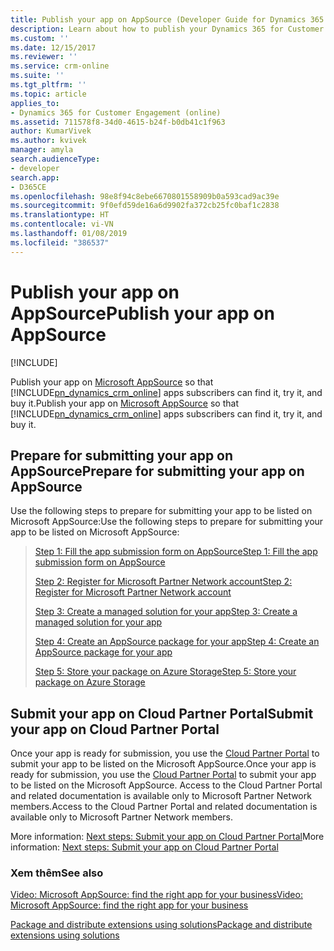 ```yaml
---
title: Publish your app on AppSource (Developer Guide for Dynamics 365 for Customer Engagement apps) | MicrosoftDocs
description: Learn about how to publish your Dynamics 365 for Customer Engagement app on Microsoft AppSource so that subscribers can find it, try it, and buy it.
ms.custom: ''
ms.date: 12/15/2017
ms.reviewer: ''
ms.service: crm-online
ms.suite: ''
ms.tgt_pltfrm: ''
ms.topic: article
applies_to:
- Dynamics 365 for Customer Engagement (online)
ms.assetid: 711578f8-34d0-4615-b24f-b0db41c1f963
author: KumarVivek
ms.author: kvivek
manager: amyla
search.audienceType:
- developer
search.app:
- D365CE
ms.openlocfilehash: 98e8f94c8ebe6670801558909b0a593cad9ac39e
ms.sourcegitcommit: 9f0efd59de16a6d9902fa372cb25fc0baf1c2838
ms.translationtype: HT
ms.contentlocale: vi-VN
ms.lasthandoff: 01/08/2019
ms.locfileid: "386537"
---
```

# <a name="publish-your-app-on-appsource"></a><span data-ttu-id="0ab0d-103">Publish your app on AppSource</span><span class="sxs-lookup"><span data-stu-id="0ab0d-103">Publish your app on AppSource</span></span>

[!INCLUDE[](../includes/cc_applies_to_update_9_0_0.md)]

<span data-ttu-id="0ab0d-104">Publish your app on [Microsoft AppSource](https://appsource.microsoft.com) so that [!INCLUDE[pn_dynamics_crm_online](../includes/pn-dynamics-crm-online.md)] apps subscribers can find it, try it, and buy it.</span><span class="sxs-lookup"><span data-stu-id="0ab0d-104">Publish your app on [Microsoft AppSource](https://appsource.microsoft.com) so that [!INCLUDE[pn_dynamics_crm_online](../includes/pn-dynamics-crm-online.md)] apps subscribers can find it, try it, and buy it.</span></span> 

## <a name="prepare-for-submitting-your-app-on-appsource"></a><span data-ttu-id="0ab0d-105">Prepare for submitting your app on AppSource</span><span class="sxs-lookup"><span data-stu-id="0ab0d-105">Prepare for submitting your app on AppSource</span></span>

<span data-ttu-id="0ab0d-106">Use the following steps to prepare for submitting your app to be listed on Microsoft AppSource:</span><span class="sxs-lookup"><span data-stu-id="0ab0d-106">Use the following steps to prepare for submitting your app to be listed on Microsoft AppSource:</span></span>

> [<span data-ttu-id="0ab0d-107">Step 1: Fill the app submission form on AppSource</span><span class="sxs-lookup"><span data-stu-id="0ab0d-107">Step 1: Fill the app submission form on AppSource</span></span>](fill-app-submission-form-appsource.md)
> 
> [<span data-ttu-id="0ab0d-108">Step 2: Register for Microsoft Partner Network account</span><span class="sxs-lookup"><span data-stu-id="0ab0d-108">Step 2: Register for Microsoft Partner Network account</span></span>](register-microsoft-partner-network.md)
> 
> [<span data-ttu-id="0ab0d-109">Step 3: Create a managed solution for your app</span><span class="sxs-lookup"><span data-stu-id="0ab0d-109">Step 3: Create a managed solution for your app</span></span>](create-solution-app-appsource.md)
> 
> [<span data-ttu-id="0ab0d-110">Step 4: Create an AppSource package for your app</span><span class="sxs-lookup"><span data-stu-id="0ab0d-110">Step 4: Create an AppSource package for your app</span></span>](create-package-app-appsource.md)
> 
> [<span data-ttu-id="0ab0d-111">Step 5: Store your package on Azure Storage</span><span class="sxs-lookup"><span data-stu-id="0ab0d-111">Step 5: Store your package on Azure Storage</span></span>](store-appsource-package-azure-storage.md)

## <a name="submit-your-app-on-cloud-partner-portal"></a><span data-ttu-id="0ab0d-112">Submit your app on Cloud Partner Portal</span><span class="sxs-lookup"><span data-stu-id="0ab0d-112">Submit your app on Cloud Partner Portal</span></span>

<span data-ttu-id="0ab0d-113">Once your app is ready for submission, you use the [Cloud Partner Portal](https://cloudpartner.azure.com) to submit your app to be listed on the Microsoft AppSource.</span><span class="sxs-lookup"><span data-stu-id="0ab0d-113">Once your app is ready for submission, you use the [Cloud Partner Portal](https://cloudpartner.azure.com) to submit your app to be listed on the Microsoft AppSource.</span></span> <span data-ttu-id="0ab0d-114">Access to the Cloud Partner Portal and related documentation is available only to Microsoft Partner Network members.</span><span class="sxs-lookup"><span data-stu-id="0ab0d-114">Access to the Cloud Partner Portal and related documentation is available only to Microsoft Partner Network members.</span></span>

<span data-ttu-id="0ab0d-115">More information: [Next steps: Submit your app on Cloud Partner Portal](next-steps-submit-app-cloud-partner-portal.md)</span><span class="sxs-lookup"><span data-stu-id="0ab0d-115">More information: [Next steps: Submit your app on Cloud Partner Portal](next-steps-submit-app-cloud-partner-portal.md)</span></span>
  
 <!--If your app is a good fit, please proceed to the next step to submit your app. The specific process for this may change over time, but at the time this was written the process consists of a form where you will let us know about your app and how to contact you. After that, someone will contact you and help lead you through the process of registering your app.  
  
   
  
 When potential customers click on the listing for your app on AppSource there are different experiences they may have depending on how your app is registered. There are three submission types: *hosted*, *partner-led* and *customer-led*.  
  
-   A *hosted trial* will display a link to allow an interested customer to try your application in a separate hosted environment.  
  
-   A *partner-led trial* is essentially a lead-referral program where the AppSource site will forward information to you about a someone who is interested in your app. A partner led trial is a good choice when your app has solutions with dependencies or is not installed as a [!INCLUDE[pn_dynamics_crm](../includes/pn-dynamics-crm.md)] apps solution.  
  
-   A *customer-led trial* is where the customer will have the opportunity to install your application into their [!INCLUDE[pn_dynamics_crm_online](../includes/pn-dynamics-crm-online.md)] apps organization.  
  
## Certification process for customer-led trial offer  
 The customer-led trial offer has the most rigorous certification process. For a customer-led trial you will need to create a [!INCLUDE[pn_dynamics_crm](../includes/pn-dynamics-crm.md)] apps Package. A [!INCLUDE[pn_dynamics_crm](../includes/pn-dynamics-crm.md)] apps package is a setup package for deploying [!INCLUDE[pn_dynamics_crm](../includes/pn-dynamics-crm.md)] apps solutions, data and executing install and upgrade operations on an instance of [!INCLUDE[pn_dynamics_crm](../includes/pn-dynamics-crm.md)] apps. This allows for the automation of installation tasks to support deploying an application into the customer's [!INCLUDE[pn_dynamics_crm](../includes/pn-dynamics-crm.md)] apps environment. Creating [!INCLUDE[pn_dynamics_crm](../includes/pn-dynamics-crm.md)] apps packages is identical to creating packages for the [!INCLUDE[pn_package_deployer_long](../includes/pn-package-deployer-long.md)] with a few additional steps. More information: [Create packages for the CRM Package Deployer](create-packages-package-deployer.md)  
  
 When submitting a [!INCLUDE[pn_dynamics_crm](../includes/pn-dynamics-crm.md)] apps Package for a customer-led trial please be aware of the following:  
  
-   Your [!INCLUDE[pn_dynamics_crm](../includes/pn-dynamics-crm.md)] apps Package will be tested to make sure that it only uses supported extensibility methods as documented in the [!INCLUDE [pn-sdk](../includes/pn-sdk.md)].  
  
-   With your [!INCLUDE[pn_dynamics_crm](../includes/pn-dynamics-crm.md)] apps Package you will need to provide a number of test cases and use cases which will be reviewed as part of the certification process.-->  
  
### <a name="see-also"></a><span data-ttu-id="0ab0d-116">Xem thêm</span><span class="sxs-lookup"><span data-stu-id="0ab0d-116">See also</span></span>  
[<span data-ttu-id="0ab0d-117">Video: Microsoft AppSource: find the right app for your business</span><span class="sxs-lookup"><span data-stu-id="0ab0d-117">Video: Microsoft AppSource: find the right app for your business</span></span>](https://youtu.be/hpq_Y9LuIB8)

[<span data-ttu-id="0ab0d-118">Package and distribute extensions using solutions</span><span class="sxs-lookup"><span data-stu-id="0ab0d-118">Package and distribute extensions using solutions</span></span>](package-distribute-extensions-use-solutions.md) 
